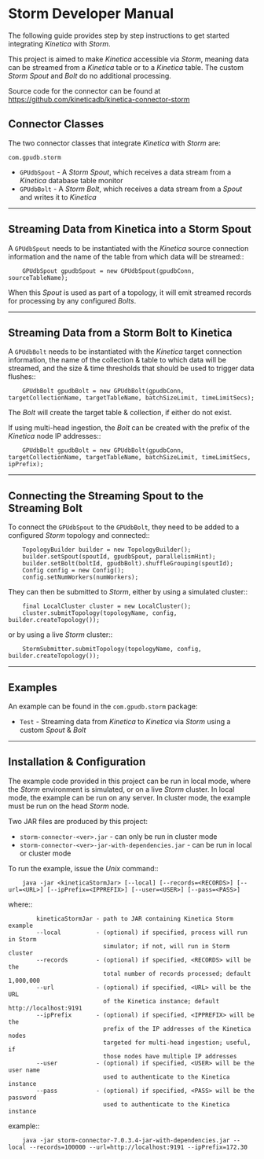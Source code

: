 Storm Developer Manual
======================

The following guide provides step by step instructions to get started
integrating *Kinetica* with *Storm*.

This project is aimed to make *Kinetica* accessible via *Storm*, meaning data
can be streamed from a *Kinetica* table or to a *Kinetica* table.  The custom
*Storm Spout* and *Bolt* do no additional processing.

Source code for the connector can be found at
https://github.com/kineticadb/kinetica-connector-storm


Connector Classes
-----------------

The two connector classes that integrate *Kinetica* with *Storm* are:

``com.gpudb.storm``

* ``GPUdbSpout`` - A *Storm Spout*, which receives a data stream from a *Kinetica*
  database table monitor
* ``GPUdbBolt`` - A *Storm Bolt*, which receives a data stream from a *Spout*
  and writes it to *Kinetica*

-----


Streaming Data from Kinetica into a Storm Spout
-----------------------------------------------

A ``GPUdbSpout`` needs to be instantiated with the *Kinetica* source connection
information and the name of the table from which data will be streamed::

        GPUdbSpout gpudbSpout = new GPUdbSpout(gpudbConn, sourceTableName);

When this *Spout* is used as part of a topology, it will emit streamed records
for processing by any configured *Bolts*.


-----


Streaming Data from a Storm Bolt to Kinetica
--------------------------------------------

A ``GPUdbBolt`` needs to be instantiated with the *Kinetica* target connection
information, the name of the collection & table to which data will be streamed,
and the size & time thresholds that should be used to trigger data flushes::

        GPUdbBolt gpudbBolt = new GPUdbBolt(gpudbConn, targetCollectionName, targetTableName, batchSizeLimit, timeLimitSecs);

The *Bolt* will create the target table & collection, if either do not exist.

If using multi-head ingestion, the *Bolt* can be created with the prefix of the
*Kinetica* node IP addresses:: 

        GPUdbBolt gpudbBolt = new GPUdbBolt(gpudbConn, targetCollectionName, targetTableName, batchSizeLimit, timeLimitSecs, ipPrefix);


-----


Connecting the Streaming Spout to the Streaming Bolt
----------------------------------------------------

To connect the ``GPUdbSpout`` to the ``GPUdbBolt``, they need to be added to a
configured *Storm* topology and connected::

        TopologyBuilder builder = new TopologyBuilder();
        builder.setSpout(spoutId, gpudbSpout, parallelismHint);
        builder.setBolt(boltId, gpudbBolt).shuffleGrouping(spoutId);
        Config config = new Config();
        config.setNumWorkers(numWorkers);

They can then be submitted to *Storm*, either by using a simulated cluster::

        final LocalCluster cluster = new LocalCluster();
        cluster.submitTopology(topologyName, config, builder.createTopology());

or by using a live *Storm* cluster::

        StormSubmitter.submitTopology(topologyName, config, builder.createTopology());


-----


Examples
--------

An example can be found in the ``com.gpudb.storm`` package:

* ``Test`` - Streaming data from *Kinetica* to *Kinetica* via *Storm* using a
  custom *Spout* & *Bolt*


-----


Installation & Configuration
----------------------------

The example code provided in this project can be run in local mode, where the
*Storm* environment is simulated, or on a live *Storm* cluster.  In local mode,
the example can be run on any server.  In cluster mode, the example must be run
on the head *Storm* node.

Two JAR files are produced by this project:

* ``storm-connector-<ver>.jar`` - can only be run in cluster mode
* ``storm-connector-<ver>-jar-with-dependencies.jar`` - can be run in local or
  cluster mode

To run the example, issue the *Unix* command::

        java -jar <kineticaStormJar> [--local] [--records=<RECORDS>] [--url=<URL>] [--ipPrefix=<IPPREFIX>] [--user=<USER>] [--pass=<PASS>]

where::

            kineticaStormJar - path to JAR containing Kinetica Storm example
            --local          - (optional) if specified, process will run in Storm
                               simulator; if not, will run in Storm cluster
            --records        - (optional) if specified, <RECORDS> will be the
                               total number of records processed; default 1,000,000
            --url            - (optional) if specified, <URL> will be the URL
                               of the Kinetica instance; default http://localhost:9191
            --ipPrefix       - (optional) if specified, <IPPREFIX> will be the
                               prefix of the IP addresses of the Kinetica nodes
                               targeted for multi-head ingestion; useful, if
                               those nodes have multiple IP addresses
            --user           - (optional) if specified, <USER> will be the user name
                               used to authenticate to the Kinetica instance
            --pass           - (optional) if specified, <PASS> will be the password
                               used to authenticate to the Kinetica instance

example::

        java -jar storm-connector-7.0.3.4-jar-with-dependencies.jar --local --records=100000 --url=http://localhost:9191 --ipPrefix=172.30

